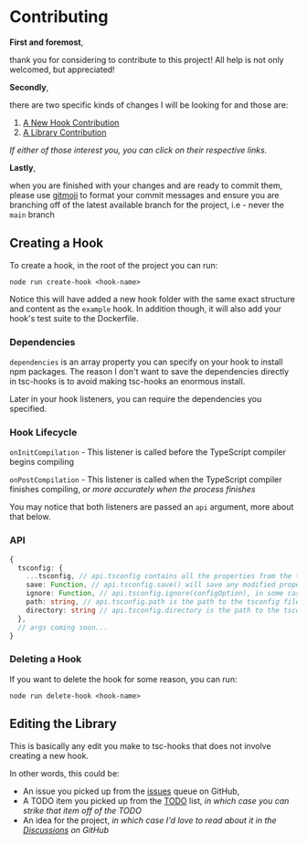 # Contributing

**First and foremost**,

thank you for considering to contribute to this project! All help is not only welcomed, but appreciated!

**Secondly**,

there are two specific kinds of changes I will be looking for and those are:

1. [A New Hook Contribution](#creating-a-hook)
2. [A Library Contribution](#editing-the-library)

*If either of those interest you, you can click on their respective links.*

**Lastly**,

when you are finished with your changes and are ready to commit them, please use [gitmoji]() to format your commit messages and ensure you are branching off of the latest available branch for the project, i.e - never the `main` branch

## Creating a Hook
To create a hook, in the root of the project you can run:

`node run create-hook <hook-name>`

Notice this will have added a new hook folder with the same exact structure and content as the `example` hook. In addition though, it will also add your hook's test suite to the Dockerfile.

### Dependencies

`dependencies` is an array property you can specify on your hook to install npm packages. The reason I don't want to save the dependencies directly in tsc-hooks is to avoid making tsc-hooks an enormous install.

Later in your hook listeners, you can require the dependencies you specified.

### Hook Lifecycle
`onInitCompilation` - This listener is called before the TypeScript compiler begins compiling

`onPostCompilation` - This listener is called when the TypeScript compiler finishes compiling, *or more accurately when the process finishes*

You may notice that both listeners are passed an `api` argument, more about that below.

### API

```ts
{
  tsconfig: {
    ...tsconfig, // api.tsconfig contains all the properties from the tsconfig used to compile
    save: Function, // api.tsconfig.save() will save any modified properties to api.tsconfig directly
    ignore: Function, // api.tsconfig.ignore(configOption), in some cases tsc complains about options it doesn't know about in the tsconfig, so you will need to ignore them. Take a look at copy-files hook for a good example of this.
    path: string, // api.tsconfig.path is the path to the tsconfig file
    directory: string // api.tsconfig.directory is the path to the tsconfig directory
  },
  // args coming soon...
}
```

### Deleting a Hook
If you want to delete the hook for some reason, you can run:

`node run delete-hook <hook-name>`

## Editing the Library

This is basically any edit you make to tsc-hooks that does not involve creating a new hook.

In other words, this could be:
- An issue you picked up from the [issues](https://github.com/swimauger/tsc-hooks/issues) queue on GitHub,
- A TODO item you picked up from the [TODO](./TODO.md) list, *in which case you can strike that item off of the TODO*
- An idea for the project, *in which case I'd love to read about it in the [Discussions](https://github.com/swimauger/tsc-hooks/discussions) on GitHub*
